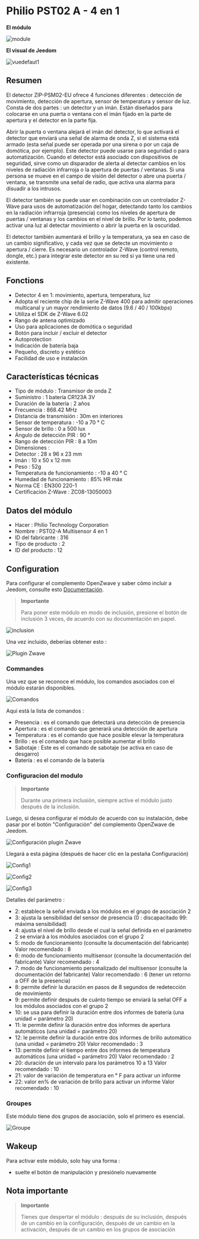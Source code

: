 # Philio PST02 A - 4 en 1

**El módulo**

![module](images/philio.pst02a/module.jpg)

**El visual de Jeedom**

![vuedefaut1](images/philio.pst02a/vuedefaut1.jpg)

## Resumen

El detector ZIP-PSM02-EU ofrece 4 funciones diferentes : detección de movimiento, detección de apertura, sensor de temperatura y sensor de luz. Consta de dos partes : un detector y un imán. Están diseñados para colocarse en una puerta o ventana con el imán fijado en la parte de apertura y el detector en la parte fija.

Abrir la puerta o ventana alejará el imán del detector, lo que activará el detector que enviará una señal de alarma de onda Z, si el sistema está armado (esta señal puede ser operada por una sirena o por un caja de domótica, por ejemplo). Este detector puede usarse para seguridad o para automatización. Cuando el detector está asociado con dispositivos de seguridad, sirve como un disparador de alerta al detectar cambios en los niveles de radiación infrarroja o la apertura de puertas / ventanas. Si una persona se mueve en el campo de visión del detector o abre una puerta / ventana, se transmite una señal de radio, que activa una alarma para disuadir a los intrusos.

El detector también se puede usar en combinación con un controlador Z-Wave para usos de automatización del hogar, detectando tanto los cambios en la radiación infrarroja (presencia) como los niveles de apertura de puertas / ventanas y los cambios en el nivel de brillo. Por lo tanto, podemos activar una luz al detectar movimiento o abrir la puerta en la oscuridad.

El detector también aumentará el brillo y la temperatura, ya sea en caso de un cambio significativo, y cada vez que se detecte un movimiento o apertura / cierre. Es necesario un controlador Z-Wave (control remoto, dongle, etc.) para integrar este detector en su red si ya tiene una red existente.

## Fonctions

-   Detector 4 en 1: movimiento, apertura, temperatura, luz
-   Adopta el reciente chip de la serie Z-Wave 400 para admitir operaciones multicanal y un mayor rendimiento de datos (9.6 / 40 / 100kbps)
-   Utiliza el SDK de Z-Wave 6.02
-   Rango de antena optimizado
-   Uso para aplicaciones de domótica o seguridad
-   Botón para incluir / excluir el detector
-   Autoprotection
-   Indicación de batería baja
-   Pequeño, discreto y estético
-   Facilidad de uso e instalación

## Características técnicas

-   Tipo de módulo : Transmisor de onda Z
-   Suministro : 1 batería CR123A 3V
-   Duración de la batería : 2 años
-   Frecuencia : 868.42 MHz
-   Distancia de transmisión : 30m en interiores
-   Sensor de temperatura : -10 a 70 ° C
-   Sensor de brillo : 0 a 500 lux
-   Ángulo de detección PIR : 90 °
-   Rango de detección PIR : 8 a 10m
-   Dimensiones :
  -   Detector : 28 x 96 x 23 mm
  -   Imán : 10 x 50 x 12 mm
-   Peso : 52g
-   Temperatura de funcionamiento : -10 a 40 ° C
-   Humedad de funcionamiento : 85% HR máx
-   Norma CE : EN300 220-1
-   Certificación Z-Wave : ZC08-13050003

## Datos del módulo

-   Hacer : Philio Technology Corporation
-   Nombre : PST02-A Multisensor 4 en 1
-   ID del fabricante : 316
-   Tipo de producto : 2
-   ID del producto : 12

## Configuration

Para configurar el complemento OpenZwave y saber cómo incluir a Jeedom, consulte esto [Documentación](https://doc.jeedom.com/es_ES/plugins/automation%20protocol/openzwave/).

> **Importante**
>
> Para poner este módulo en modo de inclusión, presione el botón de inclusión 3 veces, de acuerdo con su documentación en papel.

![inclusion](images/philio.pst02a/inclusion.jpg)

Una vez incluido, deberías obtener esto :

![Plugin Zwave](images/philio.pst02a/information.jpg)

### Commandes

Una vez que se reconoce el módulo, los comandos asociados con el módulo estarán disponibles.

![Comandos](images/philio.pst02a/commandes.jpg)

Aquí está la lista de comandos :

-   Presencia : es el comando que detectará una detección de presencia
-   Apertura : es el comando que generará una detección de apertura
-   Temperatura : es el comando que hace posible elevar la temperatura
-   Brillo : es el comando que hace posible aumentar el brillo
-   Sabotaje : Este es el comando de sabotaje (se activa en caso de desgarro)
-   Batería : es el comando de la batería

### Configuracion del modulo

> **Importante**
>
> Durante una primera inclusión, siempre active el módulo justo después de la inclusión.

Luego, si desea configurar el módulo de acuerdo con su instalación, debe pasar por el botón "Configuración" del complemento OpenZwave de Jeedom.

![Configuración plugin Zwave](images/plugin/bouton_configuration.jpg)

Llegará a esta página (después de hacer clic en la pestaña Configuración)

![Config1](images/philio.pst02a/config1.jpg)

![Config2](images/philio.pst02a/config2.jpg)

![Config3](images/philio.pst02a/config3.jpg)

Detalles del parámetro :

-   2: establece la señal enviada a los módulos en el grupo de asociación 2
-   3: ajusta la sensibilidad del sensor de presencia (0 : discapacitado 99: máxima sensibilidad)
-   4: ajusta el nivel de brillo desde el cual la señal definida en el parámetro 2 se enviará a los módulos asociados con el grupo 2
-   5: modo de funcionamiento (consulte la documentación del fabricante) Valor recomendado : 8
-   6: modo de funcionamiento multisensor (consulte la documentación del fabricante) Valor recomendado : 4
-   7: modo de funcionamiento personalizado del multisensor (consulte la documentación del fabricante) Valor recomendado : 6 (tener un retorno a OFF de la presencia)
-   8: permite definir la duración en pasos de 8 segundos de redetección de movimiento
-   9: permite definir después de cuánto tiempo se enviará la señal OFF a los módulos asociados con el grupo 2
-   10: se usa para definir la duración entre dos informes de batería (una unidad = parámetro 20)
-   11: le permite definir la duración entre dos informes de apertura automáticos (una unidad = parámetro 20)
-   12: le permite definir la duración entre dos informes de brillo automático (una unidad = parámetro 20) Valor recomendado : 3
-   13: permite definir el tiempo entre dos informes de temperatura automáticos (una unidad = parámetro 20) Valor recomendado : 2
-   20: duración de un intervalo para los parámetros 10 a 13 Valor recomendado : 10
-   21: valor de variación de temperatura en ° F para activar un informe
-   22: valor en% de variación de brillo para activar un informe Valor recomendado : 10

### Groupes

Este módulo tiene dos grupos de asociación, solo el primero es esencial.

![Groupe](images/philio.pst02a/groupe.jpg)

## Wakeup

Para activar este módulo, solo hay una forma :

-   suelte el botón de manipulación y presiónelo nuevamente

## Nota importante

> **Importante**
>
> Tienes que despertar el módulo : después de su inclusión, después de un cambio en la configuración, después de un cambio en la activación, después de un cambio en los grupos de asociación
